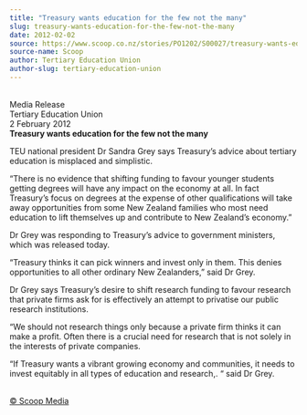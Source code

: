 ```yaml
---
title: "Treasury wants education for the few not the many"
slug: treasury-wants-education-for-the-few-not-the-many
date: 2012-02-02
source: https://www.scoop.co.nz/stories/PO1202/S00027/treasury-wants-education-for-the-few-not-the-many.htm
source-name: Scoop
author: Tertiary Education Union
author-slug: tertiary-education-union
---
```


<p><strong></strong> <br>Media Release<br>Tertiary Education
Union<br>2 February 2012 <br><strong>Treasury wants
education for the few not the many</strong></p>

<p>TEU national
president Dr Sandra Grey says Treasury’s advice about
tertiary education is misplaced and simplistic.  </p>

<p>“There
is no evidence that shifting funding to favour younger
students getting degrees will have any impact on the economy
at all. In fact Treasury’s focus on degrees at the expense
of other qualifications will take away opportunities from
some New Zealand families who most need education to lift
themselves up and contribute to New Zealand’s
economy.”</p>

<p>Dr Grey was responding to Treasury’s advice to government
ministers, which was released today.</p>

<p>“Treasury
thinks it can pick winners and invest only in them. This
denies opportunities to all other ordinary New
Zealanders,” said Dr Grey. </p>

<p>Dr Grey says Treasury’s
desire to shift research funding to favour research that
private firms ask for is effectively an attempt to privatise
our public research institutions.</p>

<p>“We should not
research things only because a private firm thinks it can
make a profit. Often there is a crucial need for research
that is not solely in the interests of private
companies.</p>

<p>“If Treasury wants a vibrant growing economy
and communities, it needs to invest equitably in all types
of education and research,. “ said Dr
Grey.<br><strong></strong><br>
</p><p>
<a href="http://www.scoop.co.nz/about/terms.html" target="_blank"><span>© Scoop Media</span></a>
         </p>